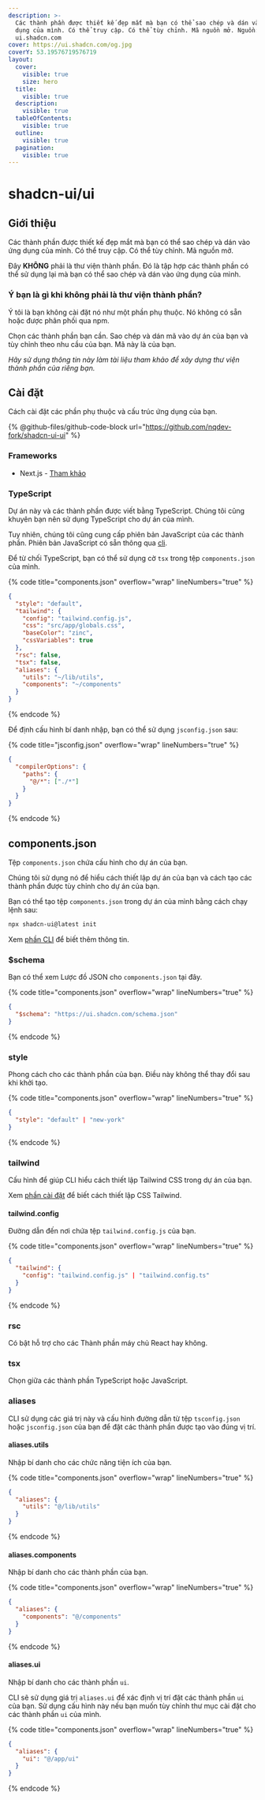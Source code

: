 ```yaml
---
description: >-
  Các thành phần được thiết kế đẹp mắt mà bạn có thể sao chép và dán vào ứng
  dụng của mình. Có thể truy cập. Có thể tùy chỉnh. Mã nguồn mở. Nguồn:
  ui.shadcn.com
cover: https://ui.shadcn.com/og.jpg
coverY: 53.19576719576719
layout:
  cover:
    visible: true
    size: hero
  title:
    visible: true
  description:
    visible: true
  tableOfContents:
    visible: true
  outline:
    visible: true
  pagination:
    visible: true
---
```


# shadcn-ui/ui

## Giới thiệu

Các thành phần được thiết kế đẹp mắt mà bạn có thể sao chép và dán vào ứng dụng của mình. Có thể truy cập. Có thể tùy chỉnh. Mã nguồn mở.

Đây **KHÔNG** phải là thư viện thành phần. Đó là tập hợp các thành phần có thể sử dụng lại mà bạn có thể sao chép và dán vào ứng dụng của mình.

### **Ý bạn là gì khi không phải là thư viện thành phần?**

Ý tôi là bạn không cài đặt nó như một phần phụ thuộc. Nó không có sẵn hoặc được phân phối qua npm.

Chọn các thành phần bạn cần. Sao chép và dán mã vào dự án của bạn và tùy chỉnh theo nhu cầu của bạn. Mã này là của bạn.

_Hãy sử dụng thông tin này làm tài liệu tham khảo để xây dựng thư viện thành phần của riêng bạn._

## Cài đặt

Cách cài đặt các phần phụ thuộc và cấu trúc ứng dụng của bạn.

{% @github-files/github-code-block url="https://github.com/nqdev-fork/shadcn-ui-ui" %}

### Frameworks <a href="#frameworks" id="frameworks"></a>

* Next.js - [Tham khảo](https://ui.shadcn.com/docs/installation/next)

### TypeScript <a href="#typescript" id="typescript"></a>

Dự án này và các thành phần được viết bằng TypeScript. Chúng tôi cũng khuyên bạn nên sử dụng TypeScript cho dự án của mình.

Tuy nhiên, chúng tôi cũng cung cấp phiên bản JavaScript của các thành phần. Phiên bản JavaScript có sẵn thông qua [cli](https://ui.shadcn.com/docs/cli).

Để từ chối TypeScript, bạn có thể sử dụng cờ `tsx` trong tệp `components.json` của mình.

{% code title="components.json" overflow="wrap" lineNumbers="true" %}
```json
{
  "style": "default",
  "tailwind": {
    "config": "tailwind.config.js",
    "css": "src/app/globals.css",
    "baseColor": "zinc",
    "cssVariables": true
  },
  "rsc": false,
  "tsx": false,
  "aliases": {
    "utils": "~/lib/utils",
    "components": "~/components"
  }
}
```
{% endcode %}

Để định cấu hình bí danh nhập, bạn có thể sử dụng `jsconfig.json` sau:

{% code title="jsconfig.json" overflow="wrap" lineNumbers="true" %}
```json
{
  "compilerOptions": {
    "paths": {
      "@/*": ["./*"]
    }
  }
}
```
{% endcode %}

## components.json

Tệp `components.json` chứa cấu hình cho dự án của bạn.

Chúng tôi sử dụng nó để hiểu cách thiết lập dự án của bạn và cách tạo các thành phần được tùy chỉnh cho dự án của bạn.

Bạn có thể tạo tệp `components.json` trong dự án của mình bằng cách chạy lệnh sau:

```bash
npx shadcn-ui@latest init
```

Xem [phần CLI](https://ui.shadcn.com/docs/cli) để biết thêm thông tin.

### $schema <a href="#schema" id="schema"></a>

Bạn có thể xem Lược đồ JSON cho `components.json` tại đây.

{% code title="components.json" overflow="wrap" lineNumbers="true" %}
```json
{
  "$schema": "https://ui.shadcn.com/schema.json"
}
```
{% endcode %}

### style <a href="#style" id="style"></a>

Phong cách cho các thành phần của bạn. Điều này không thể thay đổi sau khi khởi tạo.

{% code title="components.json" overflow="wrap" lineNumbers="true" %}
```json
{
  "style": "default" | "new-york"
}
```
{% endcode %}

### tailwind <a href="#tailwind" id="tailwind"></a>

Cấu hình để giúp CLI hiểu cách thiết lập Tailwind CSS trong dự án của bạn.

Xem [phần cài đặt](https://ui.shadcn.com/docs/installation) để biết cách thiết lập CSS Tailwind.

#### tailwind.config <a href="#tailwindconfig" id="tailwindconfig"></a>

Đường dẫn đến nơi chứa tệp `tailwind.config.js` của bạn.

{% code title="components.json" overflow="wrap" lineNumbers="true" %}
```json
{
  "tailwind": {
    "config": "tailwind.config.js" | "tailwind.config.ts"
  }
}
```
{% endcode %}

### rsc <a href="#rsc" id="rsc"></a>

Có bật hỗ trợ cho các Thành phần máy chủ React hay không.

### tsx <a href="#tsx" id="tsx"></a>

Chọn giữa các thành phần TypeScript hoặc JavaScript.

### aliases <a href="#aliases" id="aliases"></a>

CLI sử dụng các giá trị này và cấu hình đường dẫn từ tệp `tsconfig.json` hoặc `jsconfig.json` của bạn để đặt các thành phần được tạo vào đúng vị trí.

#### aliases.utils <a href="#aliasesutils" id="aliasesutils"></a>

Nhập bí danh cho các chức năng tiện ích của bạn.

{% code title="components.json" overflow="wrap" lineNumbers="true" %}
```json
{
  "aliases": {
    "utils": "@/lib/utils"
  }
}
```
{% endcode %}

#### aliases.components <a href="#aliasescomponents" id="aliasescomponents"></a>

Nhập bí danh cho các thành phần của bạn.

{% code title="components.json" overflow="wrap" lineNumbers="true" %}
```json
{
  "aliases": {
    "components": "@/components"
  }
}
```
{% endcode %}

#### aliases.ui <a href="#aliasesui" id="aliasesui"></a>

Nhập bí danh cho các thành phần `ui`.

CLI sẽ sử dụng giá trị `aliases.ui` để xác định vị trí đặt các thành phần `ui` của bạn. Sử dụng cấu hình này nếu bạn muốn tùy chỉnh thư mục cài đặt cho các thành phần `ui` của mình.

{% code title="components.json" overflow="wrap" lineNumbers="true" %}
```json
{
  "aliases": {
    "ui": "@/app/ui"
  }
}
```
{% endcode %}
